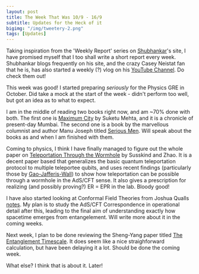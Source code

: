 ```yaml
---
layout: post
title: The Week That Was 10/9 - 16/9
subtitle: Updates for the Heck of it
bigimg: "/img/tweetery-2.png"
tags: [Updates]
---
```


Taking inspiration from the 'Weekly Report' series on [Shubhankar](https://shubh24.github.io)'s site, I have promised myself that I too shall write a short report every week. Shubhankar blogs frequently on his site, and the crazy Casey Neistat fan that he is, has also started a weekly (?) vlog on his [YouTube Channel](https://www.youtube.com/channel/UCDQCaCH96jCxcIM7tQLCb5g). Do check them out!

This week was good! I started preparing _seriously_ for the Physics GRE in October. Did take a mock at the start of the week - didn't perform too well, but got an idea as to what to expect.

I am in the middle of reading two books right now, and am ~70% done with both. The first one is [Maximum City](https://www.goodreads.com/book/show/4364.Maximum_City) by Suketu Mehta, and it is a chronicle of present-day Mumbai. The second one is a book by the marvellous columnist and author Manu Joseph titled [Serious Men](https://www.goodreads.com/book/show/7628608-serious-men). Will speak about the books as and when I am finished with them.

Coming to physics, I think I have finally managed to figure out the whole paper on [Teleportation Through the Wormhole](https://arxiv.org/abs/1707.04354) by Susskind and Zhao. It is a decent paper based that generalizes the basic quantum teleportation protocol to multiple teleportee qubits, and uses recent findings (particularly those by [Gao-Jafferis-Wall](https://arxiv.org/abs/1608.05687)) to show how teleportation can be possible through a wormhole in the AdS/CFT sense. It also gives a prescription for realizing (and possibly proving?) ER = EPR in the lab. Bloody good!

I have also started looking at Conformal Field Theories from Joshua Qualls [notes](https://arxiv.org/abs/1511.04074). My plan is to study the AdS/CFT Correspondence in operational detail after this, leading to the final aim of understanding exactly how spacetime emerges from entangelement. Will write more about it in the coming weeks.

Next week, I plan to be done reviewing the Sheng-Yang paper titled [The Entanglement Timescale](https://arxiv.org/pdf/1707.05792.pdf). It does seem like a nice straighforward calculation, but have been delaying it a lot. Should be done the coming week.

What else? I think that is about it. Later!